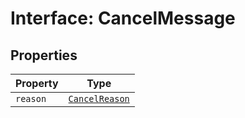 # Interface: CancelMessage

## Properties

| Property | Type |
| ------ | ------ |
| `reason` | [`CancelReason`](../enumerations/cancel-reason.md) |
